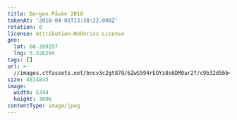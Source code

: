 ```yaml
---
title: Bergen Påske 2018
takenAt: '2018-04-01T13:38:22.000Z'
rotation: 0
license: Attribution-NoDerivs License
geo:
  lat: 60.399197
  lng: 5.326294
tags: []
url: >-
  //images.ctfassets.net/bncv3c2gt878/6ZwS594rEOYz8s6DM0ar2f/c9b32d5bb4607dbb3f050311bcd1f852/bergen-pske-2018_41178927571_o
size: 4814843
image:
  width: 5344
  height: 3006
contentType: image/jpeg
---
```


